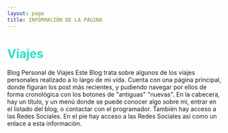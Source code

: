```yaml
---
layout: page
title: INFORMACIÓN DE LA PÁGINA
---
```


# <span style="color:#2CDECA">Viajes

Blog Personal de Viajes 
Este Blog trata sobre algunos de los viajes personales realizado a lo largo de mi vida.</span>
Cuenta con una página principal, donde figuran los post más recientes, y pudiendo navegar por ellos de forma cronológica con los botones de "antiguas" "nuevas".
En la cabecera, hay un título, y un menú donde se puede conocer algo sobre mi, entrar en el listado del blog, o contactar con el programador.
También hay acceso a las Redes Sociales.
En el pie hay acceso a las Redes Sociales así como un enlace a esta información.

